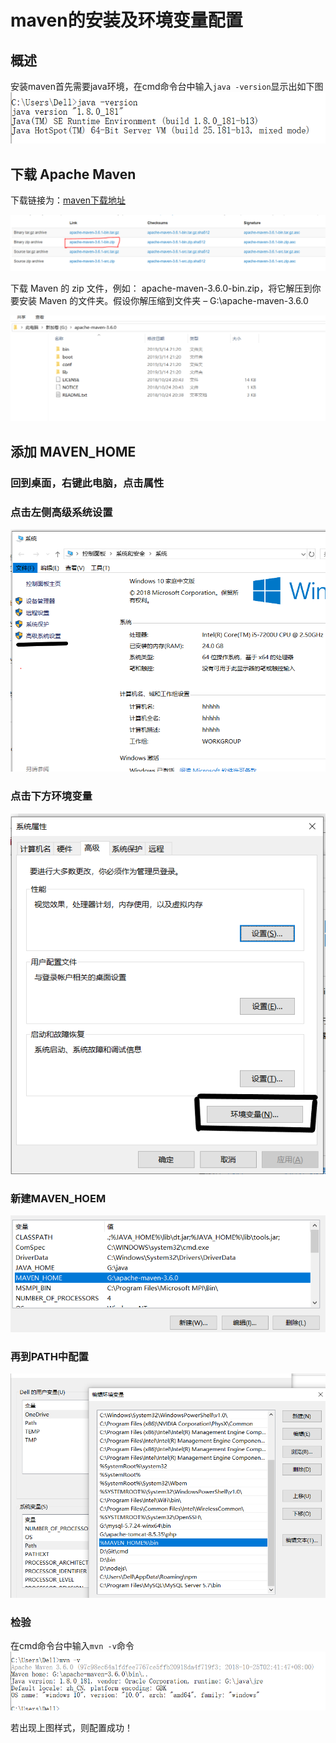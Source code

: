 # maven的安装及环境变量配置

## 概述

安装maven首先需要java环境，在cmd命令台中输入```java -version```显示出如下图
![jdk安装](/maven/javainstall.PNG)

## 下载 Apache Maven

下载链接为：[maven下载地址](http://maven.apache.org/download.cgi)

![maven安装](/maven/mavendownload.PNG)

下载 Maven 的 zip 文件，例如： apache-maven-3.6.0-bin.zip，将它解压到你要安装 Maven 的文件夹。假设你解压缩到文件夹 – G:\apache-maven-3.6.0

![maven解压](/maven/unzipmaven.PNG)

## 添加 MAVEN_HOME

### 回到桌面，右键此电脑，点击属性

### 点击左侧高级系统设置

![maven环境变量配置1](/maven/configuration1.PNG)

### 点击下方环境变量

![maven环境变量配置1](/maven/configuration2.PNG)

### 新建MAVEN_HOEM

![maven环境变量配置1](/maven/configuration3.PNG)

### 再到PATH中配置

![maven环境变量配置1](/maven/configuration4.PNG)

### 检验

在cmd命令台中输入```mvn -v```命令
![maven环境变量配置1](/maven/configurationsuccess.PNG)

若出现上图样式，则配置成功！
